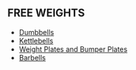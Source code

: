 ## FREE WEIGHTS

* [Dumbbells](/products/free-weights/dumbbells/dumbbells.md)
* [Kettlebells](products/free-weights/kettlebells/kettlebells.md)
* [Weight Plates and Bumper Plates](products/free-weights/weight-plates/weight_plates.md)
* [Barbells](products/free-weights/barbells/barbells.md)